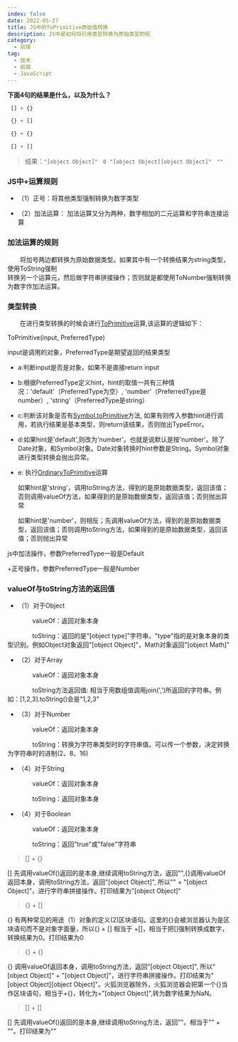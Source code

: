 ```yaml
---
index: false
date: 2022-05-27
title: JS中的ToPrimitive原始值转换
description: JS中是如何将引用类型转换为原始类型的呢
category:
  - 前端
tag:
  - 技术
  - 前端
  - JavaScript
---
```


**下面4句的结果是什么，以及为什么？**

```js
 [] + {}

 {} + []

 {} + {}

 [] + []
```

> 结果：`"[object Object]"` &nbsp; `0`&nbsp; `"[object Object][object Object]"` &nbsp; `""`

### JS中+运算规则

* （1）正号：将其他类型强制转换为数字类型

* （2）加法运算： 加法运算又分为两种，数字相加的二元运算和字符串连接运算

### 加法运算的规则

&emsp;&emsp;将加号两边都转换为原始数据类型。如果其中有一个转换结果为string类型，使用ToString强制  
转换另一个运算元，然后做字符串拼接操作；否则就是都使用ToNumber强制转换为数字作加法运算。

### 类型转换

&emsp;&emsp;在进行类型转换的时候会进行[ToPrimitive](https://tc39.es/ecma262/#sec-toprimitive)运算,该运算的逻辑如下：

ToPrimitive(input, PreferredType)

input是调用的对象，PreferredType是期望返回的结果类型

* a:判断input是否是对象，如果不是直接return input

* b:根据PreferredType定义hint，hint的取值一共有三种情况：'default'（PreferredType为空）, 'number'（PreferredType是number）, 'string'（PreferredType是string）

* c:判断该对象是否有[Symbol.toPrimitive](https://tc39.es/ecma262/#sec-symbol.prototype-@@toprimitive)方法, 如果有则传入参数hint进行调用，若执行结果是基本类型，则return该结果，否则抛出TypeError。

* d:如果hint是'default',则改为'number'。也就是说默认是按'number'。除了Date对象，和Symbol对象。Date对象转换时hint参数是String。Symbol对象进行类型转换会抛出异常。

* e: 执行[OrdinaryToPrimitive](https://tc39.es/ecma262/#sec-ordinarytoprimitive)运算

    如果hint是'string'，调用toString方法，得到的是原始数据类型，返回该值；否则调用valueOf方法，如果得到的是原始数据类型，返回该值；否则抛出异常

    如果hint是'number'，则相反；先调用valueOf方法，得到的是原始数据类型，返回该值；否则调用toString方法，如果得到的是原始数据类型，返回该值；否则抛出异常

js中加法操作，参数PreferredType一般是Default

+正号操作，参数PreferredType一般是Number

### valueOf与toString方法的返回值

* （1）对于Object

&emsp;&emsp;&emsp;&emsp;valueOf：返回对象本身

&emsp;&emsp;&emsp;&emsp;toString：返回的是"[object type]"字符串，"type"指的是对象本身的类型识别。例如Object对象返回"[object Object]"，Math对象返回"[object Math]"

* （2）对于Array
  
&emsp;&emsp;&emsp;&emsp;valueOf：返回对象本身

&emsp;&emsp;&emsp;&emsp;toString方法返回值: 相当于用数组值调用join(',')所返回的字符串。例如：[1,2,3].toString()会是"1,2,3"

* （3）对于Number

&emsp;&emsp;&emsp;&emsp;valueOf：返回对象本身

&emsp;&emsp;&emsp;&emsp;toString：转换为字符串类型时的字符串值。可以传一个参数，决定转换为字符串时的进制(2、8、16)

* （4）对于String
  
&emsp;&emsp;&emsp;&emsp;valueOf：返回对象本身

&emsp;&emsp;&emsp;&emsp;toString：返回对象本身

* （4）对于Boolean

&emsp;&emsp;&emsp;&emsp;valueOf：返回对象本身

&emsp;&emsp;&emsp;&emsp;toString：返回"true"或"false"字符串

> [] + {}

[] 先调用valueOf()返回的是本身,继续调用toString方法，返回"",{}调用valueOf返回本身，调用toString方法，返回"[object Object]", 所以"" + "[object Object]"，进行字符串拼接操作。打印结果为"[object Object]"

> {} + []

{} 有两种常见的用途（1）对象的定义(2)区块语句。这里的{}会被浏览器认为是区块语句而不是对象字面量，所以{} + [] 相当于 +[]，相当于把[]强制转换成数字，转换结果为0。打印结果为0

> {} + {}

{} 调用valueOf返回本身，调用toString方法，返回"[object Object]", 所以"[object Object]" + "[object Object]"，进行字符串拼接操作。打印结果为"[object Object][object Object]"。火狐浏览器除外，火狐浏览器会把第一个{}当作区块语句，相当于+{}，转化为+"[object Object]",转为数字结果为NaN。

> [] + []

[] 先调用valueOf()返回的是本身,继续调用toString方法，返回""。相当于"" + ""。打印结果为""
